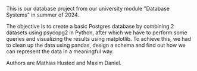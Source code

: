This is our database project from our university module "Database Systems" in summer of 2024.

The objective is to create a basic Postgres database by combining 2 datasets using psycopg2 in Python, after which we have to perform some queries and visualizing the results using matplotlib. To achieve this, we had to clean up the data using pandas, design a schema and find out how we can represent the data in a meaningful way.

Authors are Mathias Husted and Maxim Daniel.
